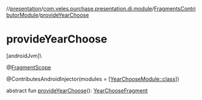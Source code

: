 //[presentation](../../../index.md)/[com.veles.purchase.presentation.di.module](../index.md)/[FragmentsContributorModule](index.md)/[provideYearChoose](provide-year-choose.md)

# provideYearChoose

[androidJvm]\

@[FragmentScope](../../com.veles.purchase.presentation.di.annotation.scope/-fragment-scope/index.md)

@ContributesAndroidInjector(modules = [[YearChooseModule::class](../../com.veles.purchase.presentation.presentation.compose.shopping.dialog.date.year/-year-choose-module/index.md)])

abstract fun [provideYearChoose](provide-year-choose.md)(): [YearChooseFragment](../../com.veles.purchase.presentation.presentation.compose.shopping.dialog.date.year/-year-choose-fragment/index.md)
